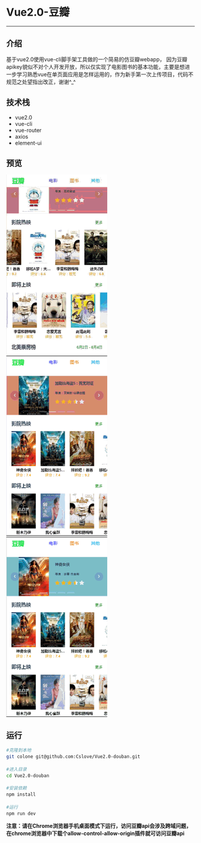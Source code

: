 # **Vue2.0-豆瓣**
---  

## **介绍** 

基于vue2.0使用vue-cli脚手架工具做的一个简易的仿豆瓣webapp，  因为豆瓣apikey貌似不对个人开发开放，所以仅实现了电影图书的基本功能，主要是想进一步学习熟悉vue在单页面应用是怎样运用的，作为新手第一次上传项目，代码不规范之处望指出改正，谢谢^_^

## **技术栈**  

- vue2.0
- vue-cli
- vue-router
- axios
- element-ui

## **预览** 

![预览gif](img/home.gif) ![预览gif](img/movie.gif) ![预览gif](img/book.gif)

## **运行**
```bash
#克隆到本地
git colone git@github.com:Cslove/Vue2.0-douban.git

#进入目录
cd Vue2.0-douban

#安装依赖
npm install

#运行
npm run dev

```
**注意：请在Chrome浏览器手机桌面模式下运行，访问豆瓣api会涉及跨域问题，在chrome浏览器中下载个allow-control-allow-origin插件就可访问豆瓣api**